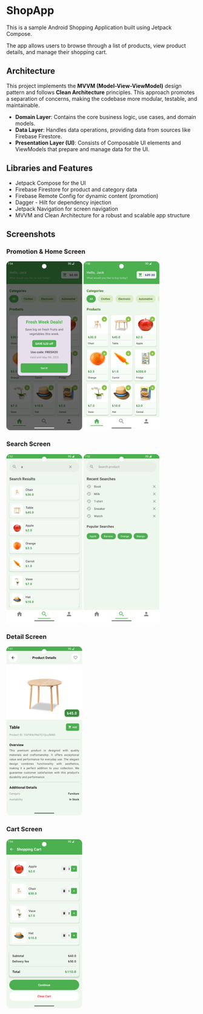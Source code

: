 # ShopApp
This is a sample Android Shopping Application built using Jetpack Compose.

The app allows users to browse through a list of products, view product details, and manage their shopping cart.

## Architecture
This project implements the **MVVM (Model-View-ViewModel)** design pattern and follows **Clean Architecture** principles. This approach promotes a separation of concerns, making the codebase more modular, testable, and maintainable.

- **Domain Layer**: Contains the core business logic, use cases, and domain models.
- **Data Layer**: Handles data operations, providing data from sources like Firebase Firestore.
- **Presentation Layer (UI)**: Consists of Composable UI elements and ViewModels that prepare and manage data for the UI.

## Libraries and Features
- Jetpack Compose for the UI
- Firebase Firestore for product and category data
- Firebase Remote Config for dynamic content (promotion)
- Dagger - Hilt for dependency injection
- Jetpack Navigation for screen navigation
- MVVM and Clean Architecture for a robust and scalable app structure

## Screenshots

### Promotion & Home Screen
<img src="screenshots/img_promotion.png" width="200"> <img src="screenshots/img_home.png" width="200">

### Search Screen
<img src="screenshots/img_search.png" width="200"> <img src="screenshots/img_search_recent.png" width="200">

### Detail Screen
<img src="screenshots/img_detail.png" width="200">

### Cart Screen
<img src="screenshots/img_cart.png" width="200">

